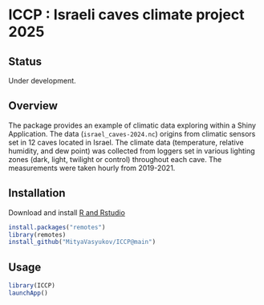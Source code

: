 
<!-- README.md is generated from README.Rmd. Please edit that file -->

# ICCP : Israeli caves climate project 2025

## Status

Under development.

## Overview

The package provides an example of climatic data exploring within a
Shiny Application. The data (`israel_caves-2024.nc`) origins from
climatic sensors set in 12 caves located in Israel. The climate data
(temperature, relative humidity, and dew point) was collected from
loggers set in various lighting zones (dark, light, twilight or control)
throughout each cave. The measurements were taken hourly from 2019-2021.

## Installation

Download and install [R and
Rstudio](https://posit.co/download/rstudio-desktop)

``` r
install.packages("remotes")
library(remotes)
install_github("MityaVasyukov/ICCP@main")
```

## Usage

``` r
library(ICCP)
launchApp()
```
